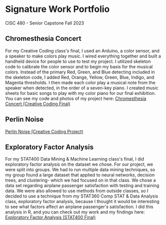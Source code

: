 # Signature Work Portfolio
CISC 480 - Senior Capstone
Fall 2023

## Chromesthesia Concert
For my Creative Coding class's final, I used an Arduino, a color sensor, and a speaker to make colors play music. I wired everything together and built a handheld device for people to use to test my project. I utilized skeleton code to calibrate the color sensor and to begin my basis for the musical colors. Instead of the primary Red, Green, and Blue detecting included in the skeleton code, I added Red, Orange, Yellow, Green, Blue, Indigo, and Magenta thresholds. I then made each color play a musical note from the speaker when detected, in the order of a seven-key piano. I created music sheets for basic songs to play with my color piano for our final exhibition. You can see my code and photos of my project here: [Chromesthesia Concert (Creative Coding Final)](https://github.com/emmccracken/creative-coding-final)   

## Perlin Noise
[Perlin Noise (Creative Coding Project)](https://github.com/emmccracken/perlin-noise-project)   

## Exploratory Factor Analysis
For my STAT400 Data Mining & Machine Learning class's final, I did exploratory factor analysis on the dataset we chose. For our project, we were split into groups. We had to run multiple data mining techniques, so my group found a large dataset that applied to neural networks, decision trees, and clustering- which we had focused on in that class. We chose a data set regarding airplane passenger satisfaction with testing and training data. We were also allowed to use methods from outside classes, so I decided to use a technique from my STAT360 Comp STAT & Data Analysis class, exploratory factor analysis, because I thought it would be interesting to see what factors affect an airplane passenger's satisfaction. I did this analysis in R, and you can check out my work and my findings here: [Exploratory Factor Analysis (STAT400 Final)](https://github.com/emmccracken/stat-400-final)  

